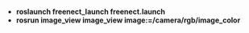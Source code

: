 - **roslaunch freenect_launch freenect.launch**
- **rosrun image_view image_view image:=/camera/rgb/image_color**
